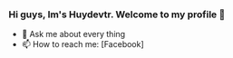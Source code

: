 ### Hi guys, Im's Huydevtr. Welcome to my profile 👋

- 💬 Ask me about every thing
- 📫 How to reach me: [Facebook]
